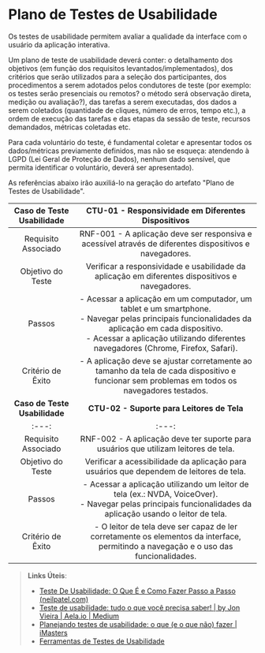 # Plano de Testes de Usabilidade

Os testes de usabilidade permitem avaliar a qualidade da interface com o usuário da aplicação interativa.

Um plano de teste de usabilidade deverá conter: o detalhamento dos objetivos (em função dos requisitos levantados/implementados), dos critérios que serão utilizados para a seleção dos participantes, dos procedimentos a serem adotados pelos condutores de teste (por exemplo: os testes serão presenciais ou remotos? o método será observação direta, medição ou avaliação?), das tarefas a serem executadas, dos dados a serem coletados (quantidade de cliques, número de erros, tempo etc.), a ordem de execução das tarefas e das etapas da sessão de teste, recursos demandados, métricas coletadas etc.

Para cada voluntário do teste, é fundamental coletar e apresentar todos os dados/métricas previamente definidos, mas não se esqueça: atendendo à LGPD (Lei Geral de Proteção de Dados), nenhum dado sensível, que permita identificar o voluntário, deverá ser apresentado).

As referências abaixo irão auxiliá-lo na geração do artefato "Plano de Testes de Usabilidade".

| **Caso de Teste Usabilidade** 	| **CTU-01 - Responsividade em Diferentes Dispositivos** 	|
|:---:	|:---:	|
| Requisito Associado 	| RNF-001 - A aplicação deve ser responsiva e acessível através de diferentes dispositivos e navegadores. |
| Objetivo do Teste 	| Verificar a responsividade e usabilidade da aplicação em diferentes dispositivos e navegadores. |
| Passos 	| - Acessar a aplicação em um computador, um tablet e um smartphone. <br> - Navegar pelas principais funcionalidades da aplicação em cada dispositivo. <br> - Acessar a aplicação utilizando diferentes navegadores (Chrome, Firefox, Safari). |
|Critério de Êxito | - A aplicação deve se ajustar corretamente ao tamanho da tela de cada dispositivo e funcionar sem problemas em todos os navegadores testados. | 
| **Caso de Teste Usabilidade** 	| **CTU-02 - Suporte para Leitores de Tela** 	|
|:---:	|:---:	|
| Requisito Associado 	| RNF-002 - A aplicação deve ter suporte para usuários que utilizam leitores de tela. |
| Objetivo do Teste 	| Verificar a acessibilidade da aplicação para usuários que dependem de leitores de tela. |
| Passos 	| - Acessar a aplicação utilizando um leitor de tela (ex.: NVDA, VoiceOver). <br> - Navegar pelas principais funcionalidades da aplicação usando o leitor de tela. |
|Critério de Êxito | - O leitor de tela deve ser capaz de ler corretamente os elementos da interface, permitindo a navegação e o uso das funcionalidades. | 

> **Links Úteis**:
> - [Teste De Usabilidade: O Que É e Como Fazer Passo a Passo (neilpatel.com)](https://neilpatel.com/br/blog/teste-de-usabilidade/)
> - [Teste de usabilidade: tudo o que você precisa saber! | by Jon Vieira | Aela.io | Medium](https://medium.com/aela/teste-de-usabilidade-o-que-voc%C3%AA-precisa-saber-39a36343d9a6/)
> - [Planejando testes de usabilidade: o que (e o que não) fazer | iMasters](https://imasters.com.br/design-ux/planejando-testes-de-usabilidade-o-que-e-o-que-nao-fazer/)
> - [Ferramentas de Testes de Usabilidade](https://www.usability.gov/how-to-and-tools/resources/templates.html)
